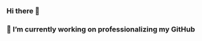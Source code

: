 ### Hi there 👋

<!--
**tartz2/tartz2** is a ✨ _special_ ✨ repository because its `README.md` (this file) appears on your GitHub profile.

Here are some ideas to get you started
- 🌱 I’m currently learning ...
- 👯 I’m looking to collaborate on ...
- 🤔 I’m looking for help with ...
- 💬 Ask me about ...
- 📫 How to reach me: ...
- 😄 Pronouns: ...
- ⚡ Fun fact: ...
-->

### 🔭 I’m currently working on professionalizing my GitHub
